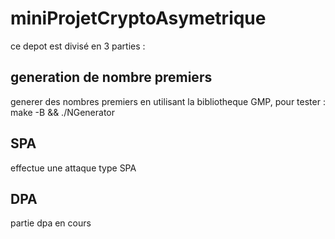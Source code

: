 # miniProjetCryptoAsymetrique
ce depot est divisé en 3 parties : 
## generation de nombre premiers 
generer des nombres premiers en utilisant la bibliotheque GMP, pour tester : make -B && ./NGenerator
## SPA
effectue une attaque type SPA
## DPA
partie dpa en cours 
